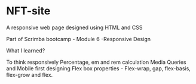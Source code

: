# NFT-site
A responsive web page designed using HTML and CSS


Part of Scrimba bootcamp - Module 6 -Responsive Design


What I learned?

To think responsively
Percentage, em and rem calculation
Media Queries and Mobile first designing
Flex box properties - Flex-wrap, gap, flex-basis, flex-grow and flex.
